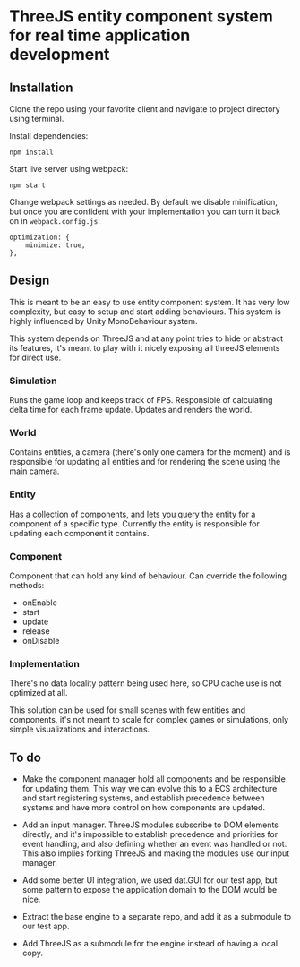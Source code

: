 # ThreeJS entity component system for real time application development

## Installation
Clone the repo using your favorite client and navigate to project directory using terminal.

Install dependencies:

`npm install`

Start live server using webpack:

`npm start`

Change webpack settings as needed. By default we disable minification, but once you are confident with your implementation you can turn it back on in `webpack.config.js`:
```
optimization: {
    minimize: true,
},
```
## Design
This is meant to be an easy to use entity component system. It has very low complexity, but easy to setup and start adding behaviours. This system is highly influenced by Unity MonoBehaviour system.

This system depends on ThreeJS and at any point tries to hide or abstract its features, it's meant to play with it nicely exposing all threeJS elements for direct use.

### Simulation
Runs the game loop and keeps track of FPS. Responsible of calculating delta time for each frame update. Updates and renders the world.

### World
Contains entities, a camera (there's only one camera for the moment) and is responsible for updating all entities and for rendering the scene using the main camera.

### Entity
Has a collection of components, and lets you query the entity for a component of a specific type. Currently the entity is responsible for updating each component it contains.

### Component
Component that can hold any kind of behaviour. Can override the following methods:
- onEnable
- start
- update
- release
- onDisable

### Implementation
There's no data locality pattern being used here, so CPU cache use is not optimized at all.

This solution can be used for small scenes with few entities and components, it's not meant to scale for complex games or simulations, only simple visualizations and interactions.

## To do
- Make the component manager hold all components and be responsible for updating them. This way we can evolve this to a ECS architecture and start registering systems, and establish precedence between systems and have more control on how components are updated.

- Add an input manager. ThreeJS modules subscribe to DOM elements directly, and it's impossible to establish precedence and priorities for event handling, and also defining whether an event was handled or not. This also implies forking ThreeJS and making the modules use our input manager.

- Add some better UI integration, we used dat.GUI for our test app, but some pattern to expose the application domain to the DOM would be nice.

- Extract the base engine to a separate repo, and add it as a submodule to our test app.

- Add ThreeJS as a submodule for the engine instead of having a local copy.